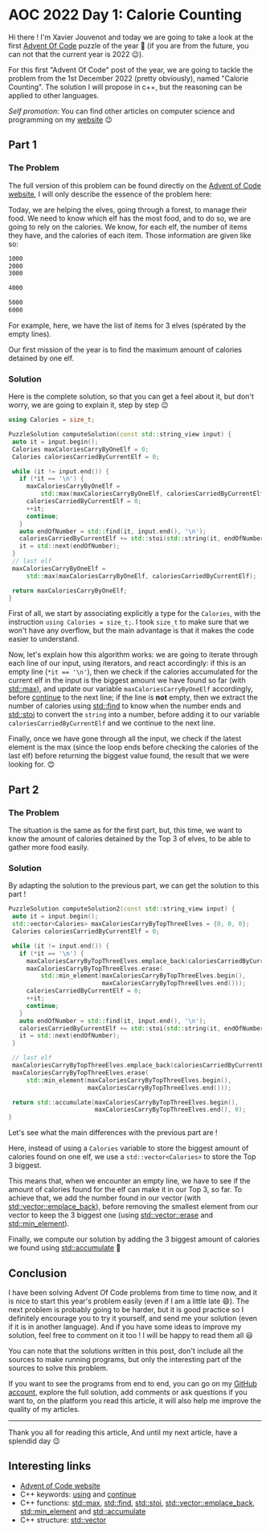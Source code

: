 # AOC 2022 Day 1: Calorie Counting

Hi there ! I'm Xavier Jouvenot and today we are going to take a look at the first [Advent Of Code](https://adventofcode.com) puzzle of the year 🎄 (if you are from the future, you can not that the current year is 2022 😉).

For this first "Advent Of Code" post of the year, we are going to tackle the problem from the 1st December 2022 (pretty obviously), named "Calorie Counting".
The solution I will propose in c++, but the reasoning can be applied to other languages.

_Self promotion_: You can find other articles on computer science and programming on my [website](www.10xlearner.com) 😉

## Part 1

### The Problem

The full version of this problem can be found directly on the [Advent of Code website](https://adventofcode.com/2022/day/1), I will only describe the essence of the problem here:

Today, we are helping the elves, going through a forest, to manage their food. We need to know which elf has the most food, and to do so, we are going to rely on the calories. We know, for each elf, the number of items they have, and the calories of each item. Those information are given like so:

```txt
1000
2000
3000

4000

5000
6000
```

For example, here, we have the list of items for 3 elves (spérated by the empty lines).

Our first mission of the year is to find the maximum amount of calories detained by one elf.

### Solution

Here is the complete solution, so that you can get a feel about it, but don't worry, we are going to explain it, step by step 😉

```cpp
using Calories = size_t;

PuzzleSolution computeSolution(const std::string_view input) {
 auto it = input.begin();
 Calories maxCaloriesCarryByOneElf = 0;
 Calories caloriesCarriedByCurrentElf = 0;

 while (it != input.end()) {
   if (*it == '\n') {
     maxCaloriesCarryByOneElf =
         std::max(maxCaloriesCarryByOneElf, caloriesCarriedByCurrentElf);
     caloriesCarriedByCurrentElf = 0;
     ++it;
     continue;
   }
   auto endOfNumber = std::find(it, input.end(), '\n');
   caloriesCarriedByCurrentElf += std::stoi(std::string(it, endOfNumber));
   it = std::next(endOfNumber);
 }
 // last elf
 maxCaloriesCarryByOneElf =
     std::max(maxCaloriesCarryByOneElf, caloriesCarriedByCurrentElf);

 return maxCaloriesCarryByOneElf;
}
```

First of all, we start by associating explicitly a type for the `Calories`, with the instruction `using Calories = size_t;`. I took `size_t` to make sure that we won't have any overflow, but the main advantage is that it makes the code easier to understand.

Now, let's explain how this algorithm works: we are going to iterate through each line of our input, using iterators, and react accordingly: if this is an empty line (`*it == '\n'`), then we check if the calories accumulated for the current elf in the input is the biggest amount we have found so far (with [std::max](https://en.cppreference.com/w/cpp/algorithm/max)), and update our variable `maxCaloriesCarryByOneElf` accordingly, before [continue](https://en.cppreference.com/w/cpp/language/continue) to the next line; if the line is **not** empty, then we extract the number of calories using [std::find](https://en.cppreference.com/w/cpp/algorithm/find) to know when the number ends and [std::stoi](https://en.cppreference.com/w/cpp/string/basic_string/stol) to convert the `string` into a number, before adding it to our variable `caloriesCarriedByCurrentElf` and we continue to the next line.

Finally, once we have gone through all the input, we check if the latest element is the max (since the loop ends before checking the calories of the last elf) before returning the biggest value found, the result that we were looking for. 😊

## Part 2

### The Problem

The situation is the same as for the first part, but, this time, we want to know the amount of calories detained by the Top 3 of elves, to be able to gather more food easily.

### Solution

By adapting the solution to the previous part, we can get the solution to this part !

```cpp
PuzzleSolution computeSolution2(const std::string_view input) {
 auto it = input.begin();
 std::vector<Calories> maxCaloriesCarryByTopThreeElves = {0, 0, 0};
 Calories caloriesCarriedByCurrentElf = 0;

 while (it != input.end()) {
   if (*it == '\n') {
     maxCaloriesCarryByTopThreeElves.emplace_back(caloriesCarriedByCurrentElf);
     maxCaloriesCarryByTopThreeElves.erase(
         std::min_element(maxCaloriesCarryByTopThreeElves.begin(),
                          maxCaloriesCarryByTopThreeElves.end()));
     caloriesCarriedByCurrentElf = 0;
     ++it;
     continue;
   }
   auto endOfNumber = std::find(it, input.end(), '\n');
   caloriesCarriedByCurrentElf += std::stoi(std::string(it, endOfNumber));
   it = std::next(endOfNumber);
 }

 // last elf
 maxCaloriesCarryByTopThreeElves.emplace_back(caloriesCarriedByCurrentElf);
 maxCaloriesCarryByTopThreeElves.erase(
     std::min_element(maxCaloriesCarryByTopThreeElves.begin(),
                      maxCaloriesCarryByTopThreeElves.end()));

 return std::accumulate(maxCaloriesCarryByTopThreeElves.begin(),
                        maxCaloriesCarryByTopThreeElves.end(), 0);
}
```

Let's see what the main differences with the previous part are !

Here, instead of using a `Calories` variable to store the biggest amount of calories found on one elf, we use a `std::vector<Calories>` to store the Top 3 biggest.

This means that, when we encounter an empty line, we have to see if the amount of calories found for the elf can make it in our Top 3, so far. To achieve that, we add the number found in our vector (with [std::vector::emplace_back](https://en.cppreference.com/w/cpp/container/vector/emplace_back)), before removing the smallest element from our vector to keep the 3 biggest one (using [std::vector::erase](https://en.cppreference.com/w/cpp/container/vector/erase) and [std::min_element](https://en.cppreference.com/w/cpp/algorithm/min_element)).

Finally, we compute our solution by adding the 3 biggest amount of calories we found using [std::accumulate](https://en.cppreference.com/w/cpp/algorithm/accumulate) 🎉

## Conclusion

I have been solving Advent Of Code problems from time to time now, and it is nice to start this year's problem easily (even if I am a little late 😄). The next problem is probably going to be harder, but it is good practice so I definitely encourage you to try it yourself, and send me your solution (even if it is in another language). And if you have some ideas to improve my solution, feel free to comment on it too ! I will be happy to read them all 😃

You can note that the solutions written in this post, don't include all the sources to make running programs, but only the interesting part of the sources to solve this problem.

If you want to see the programs from end to end, you can go on my [GitHub account](https://github.com/Xav83/advent_of_code/tree/main), explore the full solution, add comments or ask questions if you want to, on the platform you read this article, it will also help me improve the quality of my articles.

---------------

Thank you all for reading this article,
And until my next article, have a splendid day 😉

## Interesting links

- [Advent of Code website](https://adventofcode.com/2022)
- C++ keywords: [using](https://en.cppreference.com/w/cpp/keyword/using) and [continue](https://en.cppreference.com/w/cpp/language/continue)
- C++ functions: [std::max](https://en.cppreference.com/w/cpp/algorithm/max), [std::find](https://en.cppreference.com/w/cpp/algorithm/find), [std::stoi](https://en.cppreference.com/w/cpp/string/basic_string/stol), [std::vector::emplace_back](https://en.cppreference.com/w/cpp/container/vector/emplace_back), [std::min_element](https://en.cppreference.com/w/cpp/algorithm/min_element) and [std::accumulate](https://en.cppreference.com/w/cpp/algorithm/accumulate)
- C++ structure: [std::vector](https://en.cppreference.com/w/cpp/container/vector)
